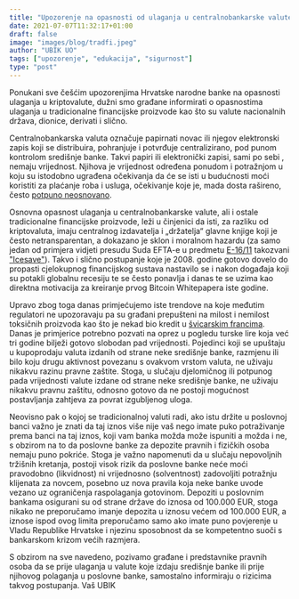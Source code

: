 ```yaml
---
title: "Upozorenje na opasnosti od ulaganja u centralnobankarske valute"
date: 2021-07-07T11:32:17+01:00
draft: false
image: "images/blog/tradfi.jpeg"
author: "UBIK UO"
tags: ["upozorenje", "edukacija", "sigurnost"]
type: "post"
---
```


Ponukani sve češćim upozorenjima Hrvatske narodne banke na opasnosti ulaganja u kriptovalute, dužni smo građane informirati o opasnostima ulaganja u tradicionalne financijske proizvode kao što su valute nacionalnih država, dionice, derivati i slično.

Centralnobankarska valuta označuje papirnati novac ili njegov elektronski zapis koji se distribuira, pohranjuje i
 potvrđuje centralizirano, pod punom kontrolom središnje banke. Takvi papiri ili elektronički zapisi, sami po sebi
 , nemaju vrijednost. Njihova je vrijednost određena ponudom i potražnjom u koju su istodobno ugrađena očekivanja da
  će se isti u budućnosti moći koristiti za plaćanje roba i usluga, očekivanje koje je, mada dosta rašireno, često
   [potpuno neosnovano](https://hr.wikipedia.org/wiki/Jugoslavenski_dinar).
   
   Osnovna opasnost ulaganja u centralnobankarske valute, ali i ostale tradicionalne financijske proizvode, leži u
    činjenici da isti, za razliku od kriptovaluta, imaju centralnog izdavatelja i „držatelja“ glavne knjige koji je
     često netransparentan, a dokazano je sklon i moralnom hazardu (za samo jedan od primjera vidjeti presudu Suda
      EFTA-e u predmetu [E-16/11](https://en.wikipedia.org/wiki/EFTA_Surveillance_Authority_v_Iceland) takozvani
       ["Icesave"](https://www.theguardian.com/business/blog/2013/jan/28/icesave-ruling-moral-hazard-questions)). Takvo i slično postupanje koje je 2008. godine gotovo dovelo do propasti cjelokupnog financijskog
        sustava nastavilo se i nakon događaja koji su potakli globalnu recesiju te se često ponavlja i danas te se uzima kao direktna motivacija za kreiranje prvog Bitcoin Whitepapera iste godine.


Upravo zbog toga danas primjećujemo iste trendove na koje međutim regulatori ne upozoravaju pa su građani prepušteni
 na milost i nemilost toksičnih proizvoda kao što je nekad bio kredit u [švicarskim francima](https://udrugafranak.hr/slucaj-franak-sazetak/). Danas je primjerice
  potrebno pozvati na oprez u pogledu turske lire koja već tri godine bilježi gotovo slobodan pad vrijednosti. Pojedinci koji se upuštaju u kupoprodaju valuta izdanih od strane neke središnje banke, razmjenu ili bilo koju drugu aktivnost povezanu s ovakvom vrstom valuta, ne uživaju nikakvu razinu pravne zaštite. Stoga, u slučaju djelomičnog ili potpunog pada vrijednosti valute izdane od strane neke središnje banke, ne uživaju nikakvu pravnu zaštitu, odnosno gotovo da ne postoji mogućnost postavljanja zahtjeva za povrat izgubljenog uloga.

Neovisno pak o kojoj se tradicionalnoj valuti radi, ako istu držite u poslovnoj banci važno je znati da taj iznos više nije vaš nego imate puko potraživanje prema banci na taj iznos, koji vam banka možda može ispuniti a možda i ne, s obzirom na to da poslovne banke za depozite pravnih i fizičkih osoba nemaju puno pokriće. Stoga je važno napomenuti da u slučaju nepovoljnih tržišnih kretanja, postoji visok rizik da poslovne banke neće moći pravodobno (likvidnost) ni vrijednosno (solventnost) zadovoljiti potražnju klijenata za novcem, posebno uz nova pravila koja neke banke uvode vezano uz ograničenja raspolaganja gotovinom. Depoziti u poslovnim bankama osigurani su od strane države do iznosa od 100.000 EUR, stoga nikako ne preporučamo imanje depozita u iznosu većem od 100.000 EUR, a iznose ispod ovog limita preporučamo samo ako imate puno povjerenje u Vladu Republike Hrvatske i njezinu sposobnost da se kompetentno suoči s bankarskom krizom većih razmjera.

S obzirom na sve navedeno, pozivamo građane i predstavnike pravnih osoba da se prije ulaganja u valute koje izdaju središnje banke ili prije njihovog polaganja u poslovne banke, samostalno informiraju o rizicima takvog postupanja.
Vaš UBIK
